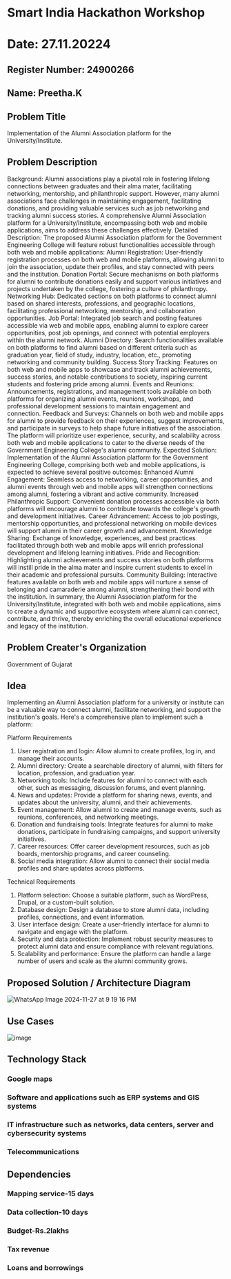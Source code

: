 # Smart India Hackathon Workshop
# Date: 27.11.20224
## Register Number: 24900266
## Name: Preetha.K
## Problem Title
Implementation of the Alumni Association platform for the University/Institute.
## Problem Description
Background: Alumni associations play a pivotal role in fostering lifelong connections between graduates and their alma mater, facilitating networking, mentorship, and philanthropic support. However, many alumni associations face challenges in maintaining engagement, facilitating donations, and providing valuable services such as job networking and tracking alumni success stories. A comprehensive Alumni Association platform for a University/Institute, encompassing both web and mobile applications, aims to address these challenges effectively. Detailed Description: The proposed Alumni Association platform for the Government Engineering College will feature robust functionalities accessible through both web and mobile applications: Alumni Registration: User-friendly registration processes on both web and mobile platforms, allowing alumni to join the association, update their profiles, and stay connected with peers and the institution. Donation Portal: Secure mechanisms on both platforms for alumni to contribute donations easily and support various initiatives and projects undertaken by the college, fostering a culture of philanthropy. Networking Hub: Dedicated sections on both platforms to connect alumni based on shared interests, professions, and geographic locations, facilitating professional networking, mentorship, and collaboration opportunities. Job Portal: Integrated job search and posting features accessible via web and mobile apps, enabling alumni to explore career opportunities, post job openings, and connect with potential employers within the alumni network. Alumni Directory: Search functionalities available on both platforms to find alumni based on different criteria such as graduation year, field of study, industry, location, etc., promoting networking and community building. Success Story Tracking: Features on both web and mobile apps to showcase and track alumni achievements, success stories, and notable contributions to society, inspiring current students and fostering pride among alumni. Events and Reunions: Announcements, registrations, and management tools available on both platforms for organizing alumni events, reunions, workshops, and professional development sessions to maintain engagement and connection. Feedback and Surveys: Channels on both web and mobile apps for alumni to provide feedback on their experiences, suggest improvements, and participate in surveys to help shape future initiatives of the association. The platform will prioritize user experience, security, and scalability across both web and mobile applications to cater to the diverse needs of the Government Engineering College's alumni community. Expected Solution: Implementation of the Alumni Association platform for the Government Engineering College, comprising both web and mobile applications, is expected to achieve several positive outcomes: Enhanced Alumni Engagement: Seamless access to networking, career opportunities, and alumni events through web and mobile apps will strengthen connections among alumni, fostering a vibrant and active community. Increased Philanthropic Support: Convenient donation processes accessible via both platforms will encourage alumni to contribute towards the college's growth and development initiatives. Career Advancement: Access to job postings, mentorship opportunities, and professional networking on mobile devices will support alumni in their career growth and advancement. Knowledge Sharing: Exchange of knowledge, experiences, and best practices facilitated through both web and mobile apps will enrich professional development and lifelong learning initiatives. Pride and Recognition: Highlighting alumni achievements and success stories on both platforms will instill pride in the alma mater and inspire current students to excel in their academic and professional pursuits. Community Building: Interactive features available on both web and mobile apps will nurture a sense of belonging and camaraderie among alumni, strengthening their bond with the institution. In summary, the Alumni Association platform for the University/Institute, integrated with both web and mobile applications, aims to create a dynamic and supportive ecosystem where alumni can connect, contribute, and thrive, thereby enriching the overall educational experience and legacy of the institution.
## Problem Creater's Organization
Government of Gujarat

## Idea 
Implementing an Alumni Association platform for a university or institute can be a valuable way to connect alumni, facilitate networking, and support the institution's goals. Here's a comprehensive plan to implement such a platform:

Platform Requirements

1. User registration and login: Allow alumni to create profiles, log in, and manage their accounts.
2. Alumni directory: Create a searchable directory of alumni, with filters for location, profession, and graduation year.
3. Networking tools: Include features for alumni to connect with each other, such as messaging, discussion forums, and event planning.
4. News and updates: Provide a platform for sharing news, events, and updates about the university, alumni, and their achievements.
5. Event management: Allow alumni to create and manage events, such as reunions, conferences, and networking meetings.
6. Donation and fundraising tools: Integrate features for alumni to make donations, participate in fundraising campaigns, and support university initiatives.
7. Career resources: Offer career development resources, such as job boards, mentorship programs, and career counseling.
8. Social media integration: Allow alumni to connect their social media profiles and share updates across platforms.

Technical Requirements

1. Platform selection: Choose a suitable platform, such as WordPress, Drupal, or a custom-built solution.
2. Database design: Design a database to store alumni data, including profiles, connections, and event information.
3. User interface design: Create a user-friendly interface for alumni to navigate and engage with the platform.
4. Security and data protection: Implement robust security measures to protect alumni data and ensure compliance with relevant regulations.
5. Scalability and performance: Ensure the platform can handle a large number of users and scale as the alumni community grows.


## Proposed Solution / Architecture Diagram 
![WhatsApp Image 2024-11-27 at 9 19 16 PM](https://github.com/user-attachments/assets/efd1b618-dd75-45a5-a2af-9cff7e33349c)

## Use Cases

![image](https://github.com/user-attachments/assets/cf7a3c2c-9d43-42d3-b4a7-12c913264367)

## Technology Stack
### Google maps
### Software and applications such as ERP systems and GIS systems
### IT infrastructure such as networks, data centers, server and cybersecurity systems
### Telecommunications

## Dependencies
### Mapping service-15 days
### Data collection-10 days
### Budget-Rs.2lakhs
### Tax revenue
### Loans and borrowings
